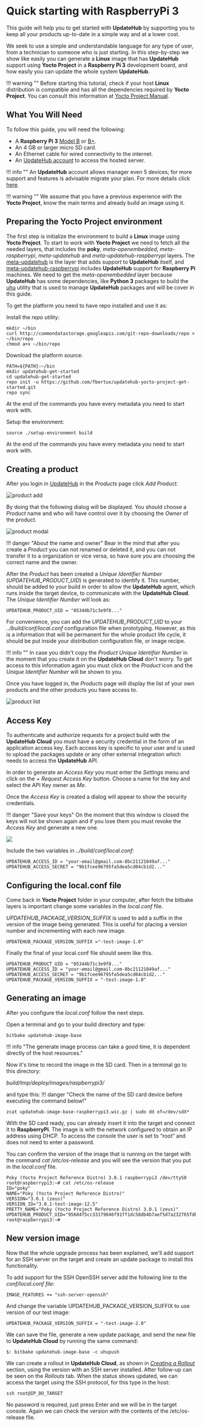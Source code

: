 # Quick starting with RaspberryPi 3

This guide will help you to get started with **UpdateHub** by
supporting you to keep all your products up-to-date in a simple way
and at a lower cost.

We seek to use a simple and understandable language for any type of
user, from a technician to someone who is just starting. In this
step-by-step we show like easily you can generate a **Linux** image that
has **UpdateHub** support using **Yocto Project** in a **Raspberry Pi 3**
development board, and how easily you can update the whole system
**UpdateHub**.

!!! warning "" 
	Before starting this tutorial, check if your host **Linux** 	distribution is compatible and has all the dependencies required by **Yocto Project**. You can consult this	information at [Yocto Project Manual](https://www.yoctoproject.org/docs/3.0/mega-manual/mega-manual.html#required-packages-for-the-build-host).

## What You Will Need

To follow this guide, you will need the following:

* A **Raspberry Pi 3** [Model B](https://www.raspberrypi.org/products/raspberry-pi-3-model-b/)
or [B+](http://www.raspberrypi.org/products/raspberry-pi-3-model-b-plus/).
* An 4 GB or larger micro SD card.
* An Ethernet cable for wired connectivity to the internet.
* An [UpdateHub account](https://auth.updatehub.io/auth/signup/) to access the
hosted server.

!!! info ""
	An **UpdateHub** account allows manager even 5 devices; for more support and features is advisable migrate your plan. For more details click [here](https://updatehub.io/pricing/#pricing).

!!!	warning ""
	We assume that you have a previous experience with the **Yocto Project**, know the main terms and already build an image using it.

## Preparing the Yocto Project environment

The first step is initialize the environment to build a **Linux** image
using **Yocto Project**. To start to work with **Yocto Project** we
need to fetch all the needed layers, that includes the **poky**,
*meta-openembedded*, *meta-raspberrypi*, *meta-updatehub* and
*meta-updatehub-raspberrypi* layers. The
[meta-updatehub](https://github.com/UpdateHub/meta-updatehub) is the
layer that adds support to **UpdateHub** itself, and
[meta-updatehub-raspberrypi](https://github.com/UpdateHub/meta-updatehub-raspberrypi)
includes **UpdateHub** support for **Raspberry Pi** machines. We need to get
the *meta-openembedded* layer because **UpdateHub** has some
dependencies, like **Python 3** packages to build the
[uhu](https://github.com/UpdateHub/uhu) utility that is used to manage
**UpdateHub** packages and will be cover in this guide.

To get the platform you need to have repo installed and use it as:

Install the *repo* utility:
``` shell
mkdir ~/bin
curl http://commondatastorage.googleapis.com/git-repo-downloads/repo > ~/bin/repo
chmod a+x ~/bin/repo
```
Download the platform source:
```
PATH=${PATH}:~/bin
mkdir updatehub-get-started
cd updatehub-get-started
repo init -u https://github.com/fbertux/updatehub-yocto-project-get-started.git
repo sync
```
At the end of the commands you have every metadata you need to start work with.

Setup the environment:
```
source ./setup-environment build
```
At the end of the commands you have every metadata you need to start work with.

## Creating a product

After you login in [UpdateHub](https://auth.updatehub.io/auth/login/) in the
*Products* page click *Add Product*.

![product add](../img/dashboard/addProduct.png)

By doing that the following dialog will be displayed. You should choose a
*Product* name and who will have control over it by choosing the *Owner* of the
product.

![product modal](../img/dashboard/modalProduct.png)

!!! danger "About the name and owner"
	Bear in the mind that after you create a *Product* you can not renamed or deleted it, and you can not transfer it to a organization or vice versa, so have sure you are choosing the correct name and  the owner.

After the *Product* has been created a *Unique Identifier Number* \(*UPDATEHUB_PRODUCT_UID*\) is generated
to identify it. This number, should be added to your build in order to allow the
**UpdateHub** agent, which runs inside the target device, to communicate with
the **UpdateHub Cloud**. The *Unique Identifier Number* will look as:

```
UPDATEHUB_PRODUCT_UID = "05344b71c3e9f8..."
```

For convenience, you can add the *UPDATEHUB_PRODUCT_UID* to your
*../build/conf/local.conf* configuration file when prototyping. However, as this
is a information that will be permanent for the whole product life cycle, it
should be put inside your distribution configuration file, or image recipe.

!!! info ""
	In case you didn't copy the *Product Unique Identifier Number* in the moment
	that you create it on the **UpdateHub Cloud** don't worry. To get access to this
	information again you must click on the *Product* icon and the *Unique
	Identifier Number* will be shown to you.

Once you have logged in, the *Products* page will display the list of your own
products and the other products you have access to.

![product list](../img/dashboard/productList.png)

## Access Key

To authenticate and authorize requests for a project build with the
**UpdateHub Cloud** you must have a security credential in the form of an application
access key. Each access key is specific to your user and is used to upload the
packages update or any other external integration which needs to access the
**UpdateHub** API.

In order to generate an *Access Key* you must enter the *Settings* menu and click
on the *+ Request Access Key* button. Choose a name for the key and select the
API Key owner as *Me*.

Once the *Access Key* is created a dialog will appear to show the security
credentials. 

!!! danger "Save your keys"
	On the moment that this window is closed the keys will not be
	shown again and if you lose them you must revoke the *Access Key* and generate a
	new one.

![](../img/dashboard/accesskey.png)

Include the two variables in  *../build/conf/local.conf*:

```
UPDATEHUB_ACCESS_ID = "your-email@gmail.com-8bc21121049af..." 
UPDATEHUB_ACCESS_SECRET = "9b1fcee96795fa5dea5cd04cb1d2..."
```

## Configuring the local.conf file

Come back in **Yocto Project** folder in your computer, after fetch the bitbake
layers is important change some variables in the *local.conf* file.

*UPDATEHUB_PACKAGE_VERSION_SUFFIX* is used to add a suffix in the version of
the image being generated. This is useful for placing a version number and
incrementing with each new image.  
```
UPDATEHUB_PACKAGE_VERSION_SUFFIX ="-test-image-1.0"
```
Finally the final of your local.conf file should seem like this.
```
UPDATEHUB_PRODUCT_UID = "05344b71c3e9f8..."
UPDATEHUB_ACCESS_ID = "your-email@gmail.com-8bc21121049af..."
UPDATEHUB_ACCESS_SECRET = "9b1fcee96795fa5dea5cd04cb1d2..."
UPDATEHUB_PACKAGE_VERSION_SUFFIX = "-test-image-1.0"
```

## Generating an image

After you configure the *local.conf* follow the next steps.

Open a terminal and go to your build directory and type:

```
bitbake updatehub-image-base
```

!!! info "The generate image process can take a good time, it is dependent directly of the host resources."

Now it's time to record the image in the SD card. Then in a terminal go to this
directory:

 *build/tmp/deploy/images/raspberrypi3/*

 and type this:
!!! danger "Check the name of the SD card device before executing the command below!"
```
zcat updatehub-image-base-raspberrypi3.wic.gz | sudo dd of=/dev/sdX*
```

 With the SD card ready, you can already insert it into the target and connect
 it to **RaspberryPi**. The image is with the network configured to obtain an IP address using DHCP. To access the console the user is set to “root” and does not need to enter a password.

 You can confirm the version of the image that is running on the target with the
 command *cat /etc/os-release* and you will see the version that you put in the
 *local.conf* file.

```
Poky (Yocto Project Reference Distro) 3.0.1 raspberrypi3 /dev/ttyS0 
root@raspberrypi3:~# cat /etc/os-release                                       
ID="poky"                                                                      
NAME="Poky (Yocto Project Reference Distro)"                                   
VERSION="3.0.1 (zeus)"                                                         
VERSION_ID="3.0.1-test-image-12.5"                                             
PRETTY_NAME="Poky (Yocto Project Reference Distro) 3.0.1 (zeus)"               
UPDATEHUB_PRODUCT_UID="95684f5cc33179846f91ff1dc58db4b7aef5d7a232765fdb8c418b89"
root@raspberrypi3:~# 

```
## New version image

Now that the whole upgrade process has been explained, we'll add support for an SSH server on the target and create an update package to install this functionality.

To add support for the SSH OpenSSH server add the following line to the *conf/local.conf file*:

```
IMAGE_FEATURES += "ssh-server-openssh"
```

And change the variable UPDATEHUB_PACKAGE_VERSION_SUFFIX to use version of our test image:

```
UPDATEHUB_PACKAGE_VERSION_SUFFIX = "-test-image-2.0"
```

We can save the file, generate a new update package, and send the new file to **UpdateHub Cloud** by running the same command:

```
$: bitbake updatehub-image-base -c uhupush
```
We can create a rollout in **UpdateHub Cloud**, as shown in [*Creating a Rollout*](../updatehub-cloud/#create_1) section, using the version with an SSH server installed. After follow-up can be seen on the *Rollouts* tab. When the status shows updated, we can access the target using the SSH protocol, for this type in the host:

```
ssh root@IP_DO_TARGET
```
No password is required, just press Enter and we will be in the target console. Again we can check the version with the contents of the /etc/os-release file.